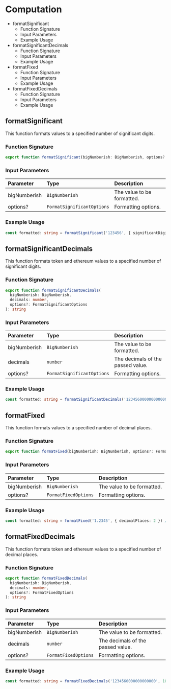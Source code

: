 # Computation

- formatSignificant
  - Function Signature
  - Input Parameters
  - Example Usage
- formatSignificantDecimals
  - Function Signature
  - Input Parameters
  - Example Usage
- formatFixed
  - Function Signature
  - Input Parameters
  - Example Usage
- formatFixedDecimals
  - Function Signature
  - Input Parameters
  - Example Usage

## formatSignificant

This function formats values to a specified number of significant digits.

### Function Signature

```typescript
export function formatSignificant(bigNumberish: BigNumberish, options?: FormatSignificantOptions): string
```

### Input Parameters

| Parameter    | Type                       | Description                |
| :----------- | :------------------------- | :------------------------- |
| bigNumberish | `BigNumberish`             | The value to be formatted. |
| options?     | `FormatSignificantOptions` | Formatting options.        |

### Example Usage

```typescript
const formatted: string = formatSignificant('123456', { significantDigits: 3 }) // 1.23
```

## formatSignificantDecimals

This function formats token and ethereum values to a specified number of significant digits.

### Function Signature

```typescript
export function formatSignificantDecimals(
  bigNumberish: BigNumberish,
  decimals: number,
  options?: FormatSignificantOptions
): string
```

### Input Parameters

| Parameter    | Type                       | Description                       |
| :----------- | :------------------------- | :-------------------------------- |
| bigNumberish | `BigNumberish`             | The value to be formatted.        |
| decimals     | `number`                   | The decimals of the passed value. |
| options?     | `FormatSignificantOptions` | Formatting options.               |

### Example Usage

```typescript
const formatted: string = formatSignificantDecimals('1234560000000000000', 18, { significantDigits: 3 }) // 1.23
```

## formatFixed

This function formats values to a specified number of decimal places.

### Function Signature

```typescript
export function formatFixed(bigNumberish: BigNumberish, options?: FormatFixedOptions): string
```

### Input Parameters

| Parameter    | Type                 | Description                |
| :----------- | :------------------- | :------------------------- |
| bigNumberish | `BigNumberish`       | The value to be formatted. |
| options?     | `FormatFixedOptions` | Formatting options.        |

### Example Usage

```typescript
const formatted: string = formatFixed('1.2345', { decimalPlaces: 2 }) // 1.23
```

## formatFixedDecimals

This function formats token and ethereum values to a specified number of decimal places.

### Function Signature

```typescript
export function formatFixedDecimals(
  bigNumberish: BigNumberish,
  decimals: number,
  options?: FormatFixedOptions
): string
```

### Input Parameters

| Parameter    | Type                 | Description                       |
| :----------- | :------------------- | :-------------------------------- |
| bigNumberish | `BigNumberish`       | The value to be formatted.        |
| decimals     | `number`             | The decimals of the passed value. |
| options?     | `FormatFixedOptions` | Formatting options.               |

### Example Usage

```typescript
const formatted: string = formatFixedDecimals('1234560000000000000', 18, { decimalPlaces: 2 }) // 1.23
```
